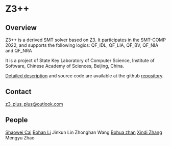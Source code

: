 # **Z3++**

## Overview

Z3++ is a derived SMT solver based on [Z3](https://github.com/Z3Prover/z3). It participates in the SMT-COMP 2022, and supports the following logics:
QF_IDL, QF_LIA, QF_BV, QF_NIA and QF_NRA

It is a project of State Key Laboratory of Computer Science, Institute of Software, Chinese Academy of Sciences, Beijing, China.

[Detailed description]() and source code are available at the github [repository]().

## Contact

z3_plus_plus@outlook.com
## People
[Shaowei Cai](http://lcs.ios.ac.cn/~caisw/)
[Bohan Li](https://douglaslee001.github.io/)
Jinkun Lin
Zhonghan Wang
[Bohua zhan](https://lcs.ios.ac.cn/~bzhan/)
[Xindi Zhang](https://dezhangxd.github.io/)
Mengyu Zhao

